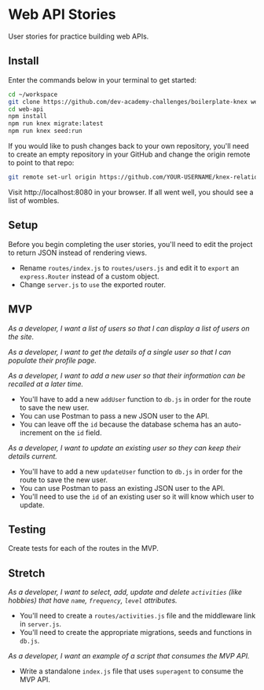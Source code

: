 # Web API Stories

User stories for practice building web APIs.

## Install

Enter the commands below in your terminal to get started:

```sh
cd ~/workspace
git clone https://github.com/dev-academy-challenges/boilerplate-knex web-api
cd web-api
npm install
npm run knex migrate:latest
npm run knex seed:run
```
If you would like to push changes back to your own repository, you'll need to create an empty repository in your GitHub and change the origin remote to point to that repo:

```sh
git remote set-url origin https://github.com/YOUR-USERNAME/knex-relationships
```

Visit http://localhost:8080 in your browser. If all went well, you should see a list of wombles.


## Setup

Before you begin completing the user stories, you'll need to edit the project to return JSON instead of rendering views.

* Rename `routes/index.js` to `routes/users.js` and edit it to `export` an `express.Router` instead of a custom object.
* Change `server.js` to `use` the exported router.


## MVP

_As a developer, I want a list of users so that I can display a list of users on the site._

_As a developer, I want to get the details of a single user so that I can populate their profile page._

_As a developer, I want to add a new user so that their information can be recalled at a later time._

* You'll have to add a new `addUser` function to `db.js` in order for the route to save the new user.
* You can use Postman to pass a new JSON user to the API.
* You can leave off the `id` because the database schema has an auto-increment on the `id` field.

_As a developer, I want to update an existing user so they can keep their details current._

* You'll have to add a new `updateUser` function to `db.js` in order for the route to save the new user.
* You can use Postman to pass an existing JSON user to the API.
* You'll need to use the `id` of an existing user so it will know which user to update.


## Testing

Create tests for each of the routes in the MVP.


## Stretch

_As a developer, I want to select, add, update and delete `activities` (like hobbies) that have `name`, `frequency`, `level` attributes._

* You'll need to create a `routes/activities.js` file and the middleware link in `server.js`.
* You'll need to create the appropriate migrations, seeds and functions in `db.js`.

_As a developer, I want an example of a script that consumes the MVP API._

* Write a standalone `index.js` file that uses `superagent` to consume the MVP API.
